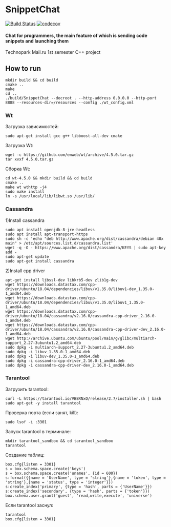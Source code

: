 # SnippetChat
[![Build Status](https://travis-ci.com/tr0llex/SnippetChat.svg?branch=main)](https://travis-ci.com/tr0llex/SnippetChat)
[![codecov](https://codecov.io/gh/tr0llex/SnippetChat/branch/main/graph/badge.svg)](https://codecov.io/gh/tr0llex/SnippetChat)

#### Chat for programmers, the main feature of which is sending code snippets and launching them
Technopark Mail.ru 1st semester C++ project

## How to run
```
mkdir build && cd build
cmake ..
make
cd ..
./build/SnippetChat --docroot . --http-address 0.0.0.0 --http-port 8888 --resources-dir=/resources --config ./wt_config.xml
```

### Wt
Загрузка зависимостей:
```
sudo apt-get install gcc g++ libboost-all-dev cmake
```

Загрузка Wt:
```
wget -c https://github.com/emweb/wt/archive/4.5.0.tar.gz
tar xvxf 4.5.0.tar.gz
```

Сборка Wt:
```
cd wt-4.5.0 && mkdir build && cd build
cmake ..
make wt wthttp -j4
sudo make install
ln -s /usr/local/lib/libwt.so /usr/lib/
```

### Cassandra
1)Install cassandra
```
sudo apt install openjdk-8-jre-headless
sudo apt install apt-transport-https
sudo sh -c 'echo "deb http://www.apache.org/dist/cassandra/debian 40x main" > /etc/apt/sources.list.d/cassandra.list'
wget -q -O - https://www.apache.org/dist/cassandra/KEYS | sudo apt-key add -
sudo apt-get update
sudo apt-get install cassandra
```

2)Install cpp driver
```
apt-get install libssl-dev libkrb5-dev zlib1g-dev
wget https://downloads.datastax.com/cpp-driver/ubuntu/18.04/dependencies/libuv/v1.35.0/libuv1-dev_1.35.0-1_amd64.deb
wget https://downloads.datastax.com/cpp-driver/ubuntu/18.04/dependencies/libuv/v1.35.0/libuv1_1.35.0-1_amd64.deb
wget https://downloads.datastax.com/cpp-driver/ubuntu/18.04/cassandra/v2.16.0/cassandra-cpp-driver_2.16.0-1_amd64.deb
wget https://downloads.datastax.com/cpp-driver/ubuntu/18.04/cassandra/v2.16.0/cassandra-cpp-driver-dev_2.16.0-1_amd64.deb
wget http://archive.ubuntu.com/ubuntu/pool/main/g/glibc/multiarch-support_2.27-3ubuntu1.2_amd64.deb
sudo dpkg -i multiarch-support_2.27-3ubuntu1.2_amd64.deb
sudo dpkg -i libuv_1.35.0-1_amd64.deb
sudo dpkg -i libuv-dev_1.35.0-1_amd64.deb
sudo dpkg -i cassandra-cpp-driver_2.16.0-1_amd64.deb
sudo dpkg -i cassandra-cpp-driver-dev_2.16.0-1_amd64.deb
```

### Tarantool
Загрузить tarantool:
```
curl -L https://tarantool.io/VBBRNxO/release/2.7/installer.sh | bash
sudo apt-get -y install tarantool
```

Проверка порта (если занят, kill):
```
sudo lsof -i :3301
```

Запуск tarantool в терминале:
```
mkdir tarantool_sandbox && cd tarantool_sandbox
tarantool
```

Создание таблиц:
```
box.cfg{listen = 3301}
s = box.schema.space.create('keys')
s = box.schema.space.create('unames', {id = 600})
s:format({{name = 'UserName', type = 'string'},{name = 'token', type = 'string'},{name = 'status', type = 'integer'}})
s:create_index('primary', {type = 'hash', parts = {'UserName'}})
s:create_index('secondary', {type = 'hash', parts = {'token'}})
box.schema.user.grant('guest', 'read,write,execute', 'universe')
```

Если tarantool заснул:
```
tarantool
box.cfg{listen = 3301}
```
